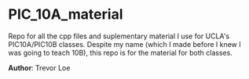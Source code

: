 # PIC_10A_material
Repo for all the cpp files and suplementary material I use for UCLA's PIC10A/PIC10B classes. Despite my name (which I made before I knew I was going to teach 10B), this repo is for the material for both classes.

**Author**: Trevor Loe

